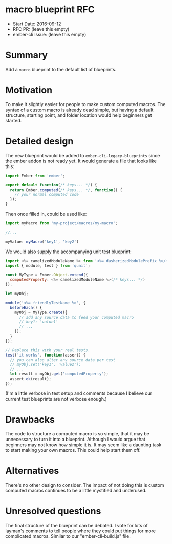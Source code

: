 # macro blueprint RFC

- Start Date: 2016-09-12
- RFC PR: (leave this empty)
- ember-cli Issue: (leave this empty)

# Summary

Add a `macro` blueprint to the default list of blueprints.

# Motivation

To make it slightly easier for people to make custom computed macros. The syntax of a custom macro is already dead simple, but having a default structure, starting point, and folder location would help beginners get started.

# Detailed design

The new blueprint would be added to `ember-cli-legacy-blueprints` since the ember addon is not ready yet. It would generate a file that looks like this:

``` js
import Ember from 'ember';

export default function(/* keys... */) {
  return Ember.computed(/* keys... */, function() {
    // your normal computed code
  });
}
```
Then once filled in, could be used like:

``` js
import myMacro from 'my-project/macros/my-macro';

//...

myValue: myMacro('key1', 'key2')
```
We would also supply the accompanying unit test blueprint:

``` js
import <%= camelizedModuleName %> from '<%= dasherizedModulePrefix %>/macros/<%= dasherizedModuleName %>';
import { module, test } from 'qunit';

const MyType = Ember.Object.extend({
  computedProperty: <%= camelizedModuleName %>(/* keys... */)
});

let myObj;

module('<%= friendlyTestName %>', {
  beforeEach() {
    myObj = MyType.create({
      // add any source data to feed your computed macro
      // key1: 'value1'
      // ...
    });
  }
});

// Replace this with your real tests.
test('it works', function(assert) {
  // you can also alter any source data per test
  // myObj.set('key1', 'value2');
  // ...
  let result = myObj.get('computedProperty');
  assert.ok(result);
});
```
(I'm a little verbose in test setup and comments because I believe our current test blueprints are not verbose enough.)

# Drawbacks

The code to structure a computed macro is so simple, that it may be unnecessary to turn it into a blueprint. Although I would argue that beginners may not know how simple it is. It may seem like a daunting task to start making your own macros. This could help start them off.

# Alternatives

There's no other design to consider. The impact of not doing this is custom computed macros continues to be a little mystified and underused.

# Unresolved questions

The final structure of the blueprint can be debated. I vote for lots of layman's comments to tell people where they could put things for more complicated macros. Similar to our "ember-cli-build.js" file.
